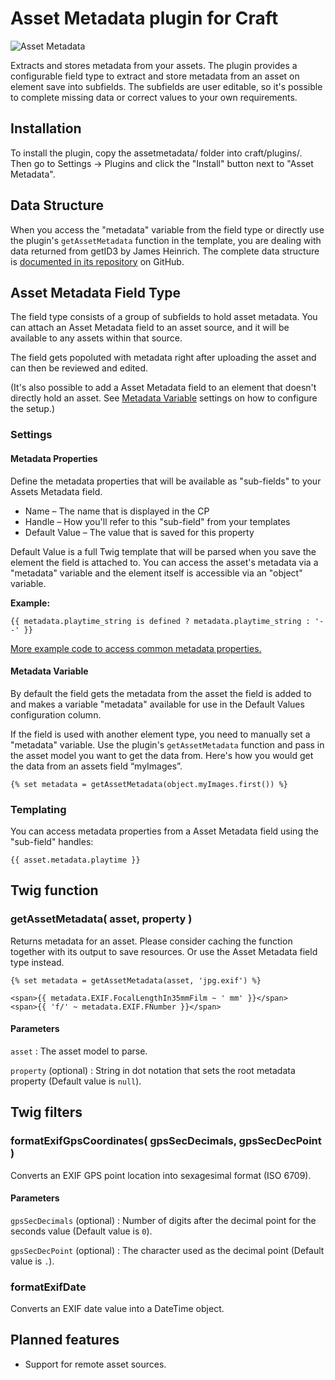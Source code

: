 # Asset Metadata plugin for Craft

![Asset Metadata](https://github.com/carlcs/craft-assetmetadata/blob/master/assetmetadata.png)

Extracts and stores metadata from your assets. The plugin provides a configurable field type to extract and store metadata from an asset on element save into subfields. The subfields are user editable, so it's possible to complete missing data or correct values to your own requirements.

## Installation

To install the plugin, copy the assetmetadata/ folder into craft/plugins/. Then go to Settings → Plugins and click the "Install" button next to "Asset Metadata".

## Data Structure

When you access the "metadata" variable from the field type or directly use the plugin's `getAssetMetadata` function in the template, you are dealing with data returned from getID3 by James Heinrich. The complete data structure is [documented in its repository][1] on GitHub.


  [1]: https://github.com/JamesHeinrich/getID3/blob/master/structure.txt

## Asset Metadata Field Type

The field type consists of a group of subfields to hold asset metadata. You can attach an Asset Metadata field to an asset source, and it will be available to any assets within that source.

The field gets popoluted with metadata right after uploading the asset and can then be reviewed and edited.

(It's also possible to add a Asset Metadata field to an element that doesn't directly hold an asset. See [Metadata Variable](#metadata-variable) settings on how to configure the setup.)

### Settings

#### Metadata Properties

Define the metadata properties that will be available as "sub-fields" to your Assets Metadata field.

- Name – The name that is displayed in the CP
- Handle – How you'll refer to this "sub-field" from your templates
- Default Value – The value that is saved for this property

Default Value is a full Twig template that will be parsed when you save the element the field is attached to. You can access the asset's metadata via a "metadata" variable and the element itself is accessible via an "object" variable.

**Example:**

```twig
{{ metadata.playtime_string is defined ? metadata.playtime_string : '--' }}
```

[More example code to access common metadata properties.][3]


  [3]: examples/common-properties.md

#### Metadata Variable

By default the field gets the metadata from the asset the field is added to and makes a variable "metadata" available for use in the Default Values configuration column.

If the field is used with another element type, you need to manually set a "metadata" variable. Use the plugin's `getAssetMetadata` function and pass in the asset model you want to get the data from. Here's how you would get the data from an assets field “myImages”.

```twig
{% set metadata = getAssetMetadata(object.myImages.first()) %}
```

### Templating

You can access metadata properties from a Asset Metadata field using the "sub-field" handles:

```twig
{{ asset.metadata.playtime }}
```

## Twig function

### getAssetMetadata( asset, property )

Returns metadata for an asset. Please consider caching the function together with its output to save resources. Or use the Asset Metadata field type instead.

```twig
{% set metadata = getAssetMetadata(asset, 'jpg.exif') %}

<span>{{ metadata.EXIF.FocalLengthIn35mmFilm ~ ' mm' }}</span>
<span>{{ 'f/' ~ metadata.EXIF.FNumber }}</span>
```

#### Parameters

`asset`
:   The asset model to parse.

`property` (optional)
:   String in dot notation that sets the root metadata property (Default value is `null`).

## Twig filters

### formatExifGpsCoordinates( gpsSecDecimals, gpsSecDecPoint )

Converts an EXIF GPS point location into sexagesimal format (ISO 6709).

#### Parameters

`gpsSecDecimals` (optional)
:   Number of digits after the decimal point for the seconds value (Default value is `0`).

`gpsSecDecPoint` (optional)
:   The character used as the decimal point (Default value is `.`).

### formatExifDate

Converts an EXIF date value into a DateTime object.

## Planned features

- Support for remote asset sources.
